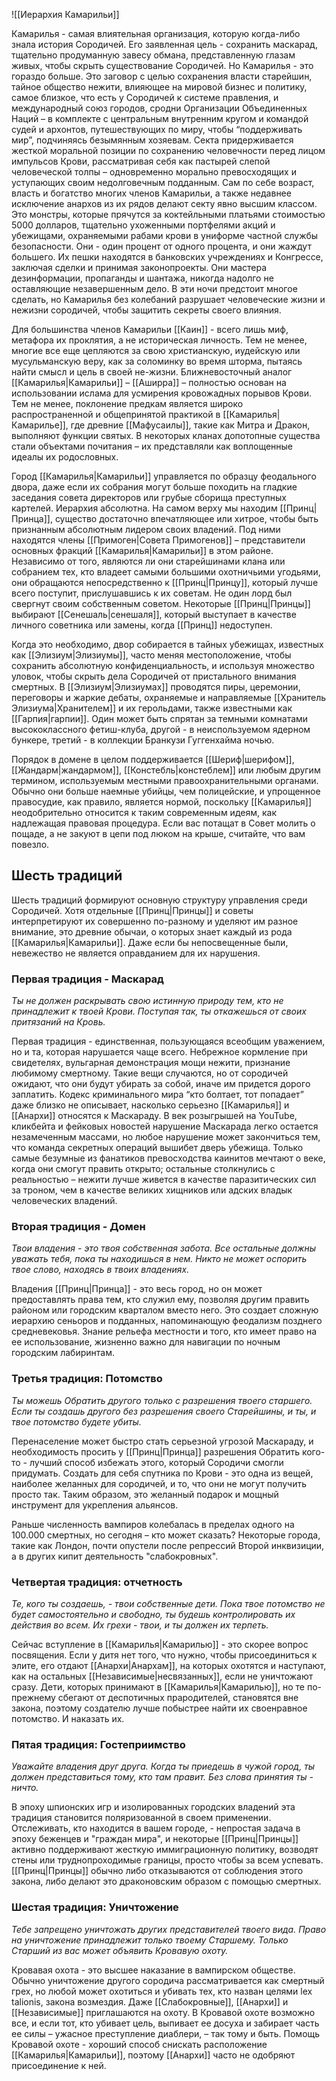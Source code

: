 ![[Иерархия Камарильи]]

Камарилья - самая влиятельная организация, которую когда-либо знала история Сородичей. Его заявленная цель - сохранить маскарад, тщательно продуманную завесу обмана, представленную глазам живых, чтобы скрыть существование Сородичей. Но Камарилья - это гораздо больше. Это заговор с целью сохранения власти старейшин, тайное общество нежити, влияющее на мировой бизнес и политику, самое близкое, что есть у Сородичей к системе правления, и международный союз городов, сродни Организации Объединенных Наций – в комплекте с центральным внутренним кругом и командой судей и архонтов, путешествующих по миру, чтобы “поддерживать мир”, подчиняясь безымянным хозяевам. Секта придерживается жесткой моральной позиции по сохранению человечности перед лицом импульсов Крови, рассматривая себя как пастырей слепой человеческой толпы – одновременно морально превосходящих и уступающих своим недолговечным подданным. Сам по себе возраст, власть и богатство многих членов Камарильи, а также недавнее исключение анархов из их рядов делают секту явно высшим классом. Это монстры, которые прячутся за коктейльными платьями стоимостью 5000 долларов, тщательно ухоженными портфелями акций и убежищами, охраняемыми рабами крови в униформе частной службы безопасности. Они - один процент от одного процента, и они жаждут большего. Их пешки находятся в банковских учреждениях и Конгрессе, заключая сделки и принимая законопроекты. Они мастера дезинформации, пропаганды и шантажа, никогда надолго не оставляющие незавершенным дело. В эти ночи предстоит многое сделать, но Камарилья без колебаний разрушает человеческие жизни и нежизни сородичей, чтобы защитить секреты своего влияния.

Для большинства членов Камарильи [[Каин]] - всего лишь миф, метафора их проклятия, а не историческая личность. Тем не менее, многие все еще цепляются за свою христианскую, иудейскую или мусульманскую веру, как за соломинку во время шторма, пытаясь найти смысл и цель в своей не-жизни. Ближневосточный аналог [[Камарилья|Камарильи]] – [[Аширра]] – полностью основан на использовании ислама для усмирения кровожадных порывов Крови. Тем не менее, поклонение предкам является широко распространенной и общепринятой практикой в [[Камарилья|Камарилье]], где древние [[Мафусаилы]], такие как Митра и Дракон, выполняют функции святых. В некоторых кланах допотопные существа стали объектами почитания – их представляли как воплощенные идеалы их родословных.

Город [[Камарилья|Камарильи]] управляется по образцу феодального двора, даже если их собрания могут больше походить на гладкие заседания совета директоров или грубые сборища преступных картелей. Иерархия абсолютна. На самом верху мы находим [[Принц|Принца]], существо достаточно впечатляющее или хитрое, чтобы быть признанным абсолютным лидером своих владений. Под ними находятся члены [[Примоген|Совета Примогенов]] – представители основных фракций [[Камарилья|Камарильи]] в этом районе. Независимо от того, являются ли они старейшинами клана или собранием тех, кто владеет самыми большими охотничьими угодьями, они обращаются непосредственно к [[Принц|Принцу]], который лучше всего поступит, прислушавшись к их советам. Не один лорд был свергнут своим собственным советом. Некоторые [[Принц|Принцы]] выбирают [[Сенешаль|сенешаля]], который выступает в качестве личного советника или замены, когда [[Принц]] недоступен.

Когда это необходимо, двор собирается в тайных убежищах, известных как [[Элизиум|Элизиумы]], часто меняя местоположение, чтобы сохранить абсолютную конфиденциальность, и используя множество уловок, чтобы скрыть дела Сородичей от пристального внимания смертных. В [[Элизиум|Элизиумах]] проводятся пиры, церемонии, переговоры и жаркие дебаты, охраняемые и направляемые [[Хранитель Элизиума|Хранителем]] и их герольдами, также известными как [[Гарпия|гарпии]]. Один может быть спрятан за темными комнатами высококлассного фетиш-клуба, другой - в неиспользуемом ядерном бункере, третий - в коллекции Бранкузи Гуггенхайма ночью.

Порядок в домене в целом поддерживается [[Шериф|шерифом]], [[Жандарм|жандармом]], [[Констебль|констеблем]] или любым другим термином, используемым местными правоохранительными органами. Обычно они больше наемные убийцы, чем полицейские, и упрощенное правосудие, как правило, является нормой, поскольку [[Камарилья]] неодобрительно относится к таким современным идеям, как надлежащая правовая процедура. Если вас потащат в Совет молить о пощаде, а не закуют в цепи под люком на крыше, считайте, что вам повезло.

## Шесть традиций

Шесть традиций формируют основную структуру управления среди Сородичей. Хотя отдельные [[Принц|Принцы]] и советы интерпретируют их совершенно по-разному и уделяют им разное внимание, это древние обычаи, о которых знает каждый из рода [[Камарилья|Камарильи]]. Даже если бы непосвещенные были, невежество не является оправданием для их нарушения.

### Первая традиция - Маскарад

*Ты не должен раскрывать свою истинную природу тем, кто не принадлежит к твоей Крови. Поступая так, ты откажешься от своих притязаний на Кровь.*

Первая традиция - единственная, пользующаяся всеобщим уважением, но и та, которая нарушается чаще всего. Небрежное кормление при свидетелях, вульгарная демонстрация мощи нежити, признание любимому смертному. Такие вещи случаются, но от сородичей ожидают, что они будут убирать за собой, иначе им придется дорого заплатить. Кодекс криминального мира “кто болтает, тот попадает” даже близко не описывает, насколько серьезно [[Камарилья]] и [[Анархи]] относятся к Маскараду. В век розыгрышей на YouTube, кликбейта и фейковых новостей нарушение Маскарада легко остается незамеченным массами, но любое нарушение может закончиться тем, что команда секретных операций вышибет дверь убежища. Только самые безумные из фанатиков превосходства каинитов мечтают о веке, когда они смогут править открыто; остальные столкнулись с реальностью – нежити лучше живется в качестве паразитических сил за троном, чем в качестве великих хищников или адских владык человеческих владений.

### Вторая традиция - Домен

*Твои владения - это твоя собственная забота. Все остальные должны уважать тебя, пока ты находишься в нем. Никто не может оспорить твое слово, находясь в твоих владениях.*

Владения [[Принц|Принца]] - это весь город, но он может предоставлять права тем, кто служил ему, позволяя другим править районом или городским кварталом вместо него. Это создает сложную иерархию сеньоров и подданных, напоминающую феодализм позднего средневековья. Знание рельефа местности и того, кто имеет право на ее использование, жизненно важно для навигации по ночным городским лабиринтам.

### Третья традиция: Потомство

*Ты можешь Обратить другого только с разрешения твоего старшего. Если ты создашь другого без разрешения своего Старейшины, и ты, и твое потомство будете убиты.*

Перенаселение может быстро стать серьезной угрозой Маскараду, и необходимость просить у [[Принц|Принца]] разрешения Обратить кого-то - лучший способ избежать этого, который Сородичи смогли придумать. Создать для себя спутника по Крови - это одна из вещей, наиболее желанных для сородичей, и то, что они не могут получить просто так. Таким образом, это желанный подарок и мощный инструмент для укрепления альянсов.

Раньше численность вампиров колебалась в пределах одного на 100.000 смертных, но сегодня – кто может сказать? Некоторые города, такие как Лондон, почти опустели после репрессий Второй инквизиции, а в других кипит деятельность "слабокровных".

### Четвертая традиция: отчетность

*Те, кого ты создаешь, - твои собственные дети. Пока твое потомство не будет самостоятельно и свободно, ты будешь контролировать их действия во всем. Их грехи - твои, и ты должен их терпеть.*

Сейчас вступление в [[Камарилья|Камарилью]] - это скорее вопрос посвящения. Если у дитя нет того, что нужно, чтобы присоединиться к элите, его отдают [[Анархи|Анархам]], на которых охотятся и наступают, как на остальных [[Независимые|несвязанных]], если не уничтожают сразу. Дети, которых принимают в [[Камарилья|Камарилью]], но те по-прежнему сбегают от деспотичных прародителей, становятся вне закона, поэтому создателю лучше побыстрее найти их своенравное потомство. И наказать их.

### Пятая традиция: Гостеприимство

*Уважайте владения друг друга. Когда ты приедешь в чужой город, ты должен представиться тому, кто там правит. Без слова принятия ты - ничто.*

В эпоху шпионских игр и изолированных городских владений эта традиция становится поляризованной в своем применении. Отслеживать, кто находится в вашем городе, - непростая задача в эпоху беженцев и "граждан мира", и некоторые [[Принц|Принцы]] активно поддерживают жесткую иммиграционную политику, возводят стены или труднопроходимые границы, просто чтобы за всем успевать. [[Принц|Принцы]] обычно либо отказываются от соблюдения этого закона, либо делают это драконовским образом с помощью смертных.

### Шестая традиция: Уничтожение

*Тебе запрещено уничтожать других представителей твоего вида. Право на уничтожение принадлежит только твоему Старшему. Только Старший из вас может объявить Кровавую охоту.*

Кровавая охота - это высшее наказание в вампирском обществе. Обычно уничтожение другого сородича рассматривается как смертный грех, но любой может охотиться и убивать тех, кто назван целями lex talionis, закона возмездия. Даже [[Слабокровные]], [[Анархи]] и [[Независимые]] приглашаются на охоту. В Кровавой охоте возможно все, и если тот, кто убивает цель, выпивает ее досуха и забирает часть ее силы – ужасное преступление диаблери, – так тому и быть. Помощь Кровавой охоте - хороший способ снискать расположение [[Камарилья|Камарильи]], поэтому [[Анархи]] часто не одобряют присоединение к ней.